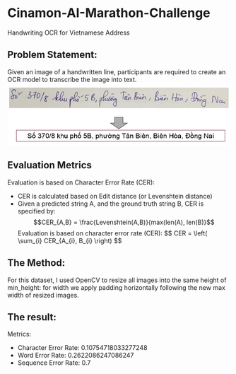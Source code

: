 # Cinamon-AI-Marathon-Challenge
Handwriting OCR for Vietnamese Address

## Problem Statement: 
Given an image of a handwritten line, participants are required to create an OCR model to transcribe the image into text.
![alt text](https://github.com/gotbutchi/Cinamon-AI-Marathon-Challenge/blob/master/problem_img.png?raw=true)

## Evaluation Metrics
Evaluation is based on Character Error Rate (CER):
  - CER is calculated based on Edit distance (or Levenshtein distance)
  - Given a predicted string A, and the ground truth string B, CER is specified by: $$CER_{A,B} = \frac{Levenshtein(A,B)}{max(len(A), len(B)}$$
  Evaluation is based on character error rate (CER): $$ CER = \left( \sum_{i} CER_{A_{i}, B_{i} \right) $$

## The Method:
For this dataset, I used OpenCV to resize all images into the same height of min_height: for width we apply padding horizontally following the new max width of resized images.

## The result:
Metrics:
- Character Error Rate: 0.10754718033277248
- Word Error Rate:      0.2622086247086247
- Sequence Error Rate:  0.7
